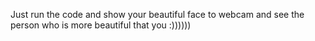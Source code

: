 Just run the code and show your beautiful face to webcam and see the person who is more beautiful that you :))))))
